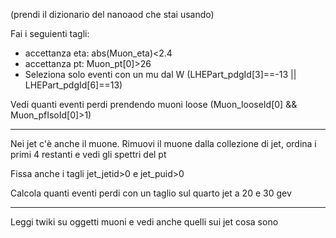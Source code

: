 (prendi il dizionario del nanoaod che stai usando)

Fai i seguienti tagli:

- accettanza eta: abs(Muon_eta)<2.4
- accettanza pt: Muon_pt[0]>26
- Seleziona solo eventi con un mu dal W (LHEPart_pdgId[3]==-13 ||  LHEPart_pdgId[6]==13)

Vedi quanti eventi perdi prendendo muoni loose (Muon_looseId[0] && Muon_pfIsoId[0]>1)

---

Nei jet c'è anche il muone. Rimuovi il muone dalla collezione di jet, ordina i primi 4 restanti e vedi gli spettri del pt

Fissa anche i tagli jet_jetid>0 e jet_puid>0

Calcola quanti eventi perdi con un taglio sul quarto jet a 20 e 30 gev

--- 

Leggi twiki su oggetti muoni e vedi anche quelli sui jet cosa sono
